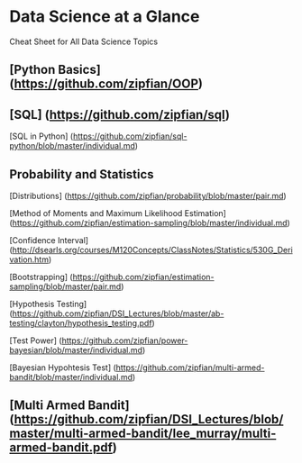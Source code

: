 # Data Science at a Glance
Cheat Sheet for All Data Science Topics

## [Python Basics] (https://github.com/zipfian/OOP)

## [SQL] (https://github.com/zipfian/sql)

[SQL in Python] (https://github.com/zipfian/sql-python/blob/master/individual.md)

## Probability and Statistics

[Distributions] (https://github.com/zipfian/probability/blob/master/pair.md)

[Method of Moments and Maximum Likelihood Estimation] (https://github.com/zipfian/estimation-sampling/blob/master/individual.md)

[Confidence Interval] (http://dsearls.org/courses/M120Concepts/ClassNotes/Statistics/530G_Derivation.htm)

[Bootstrapping] (https://github.com/zipfian/estimation-sampling/blob/master/pair.md)

[Hypothesis Testing] (https://github.com/zipfian/DSI_Lectures/blob/master/ab-testing/clayton/hypothesis_testing.pdf)

[Test Power] (https://github.com/zipfian/power-bayesian/blob/master/individual.md)

[Bayesian Hypohtesis Test] (https://github.com/zipfian/multi-armed-bandit/blob/master/individual.md)

## [Multi Armed Bandit] (https://github.com/zipfian/DSI_Lectures/blob/master/multi-armed-bandit/lee_murray/multi-armed-bandit.pdf)
